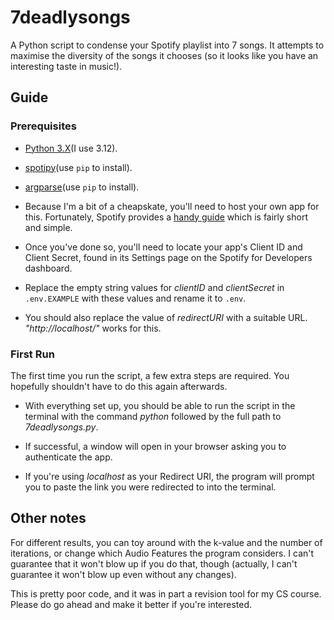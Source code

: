 # 7deadlysongs
A Python script to condense your Spotify playlist into 7 songs. It attempts to maximise the diversity of the songs it chooses (so it looks like you have an interesting taste in music!).

## Guide

### Prerequisites

- [Python 3.X](https://www.python.org/downloads/)(I use 3.12).

- [spotipy](https://pypi.org/project/spotipy/)(use `pip` to install).

- [argparse](https://pypi.org/project/argparse/)(use `pip` to install).

- Because I'm a bit of a cheapskate, you'll need to host your own app for this. Fortunately, Spotify provides a [handy guide](https://developer.spotify.com/documentation/web-api) which is fairly short and simple.

- Once you've done so, you'll need to locate your app's Client ID and Client Secret, found in its Settings page on the Spotify for Developers dashboard.

- Replace the empty string values for *clientID* and *clientSecret* in `.env.EXAMPLE` with these values and rename it to `.env`.

- You should also replace the value of *redirectURI* with a suitable URL. *"http://localhost/"* works for this.

### First Run

The first time you run the script, a few extra steps are required. You hopefully shouldn't have to do this again afterwards.

- With everything set up, you should be able to run the script in the terminal with the command *python* followed by the full path to *7deadlysongs.py*.

- If successful, a window will open in your browser asking you to authenticate the app.

- If you're using *localhost* as your Redirect URI, the program will prompt you to paste the link you were redirected to into the terminal.

## Other notes

For different results, you can toy around with the k-value and the number of iterations, or change which Audio Features the program considers. I can't guarantee that it won't blow up if you do that, though (actually, I can't guarantee it won't blow up even without any changes).

This is pretty poor code, and it was in part a revision tool for my CS course. Please do go ahead and make it better if you're interested.

